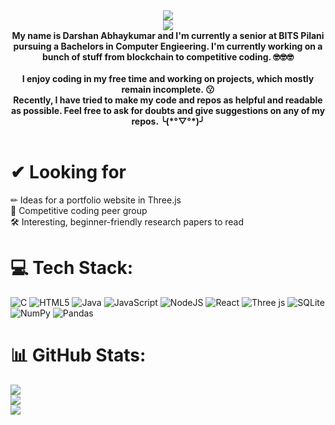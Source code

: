 <div align="center">
  <img src="https://capsule-render.vercel.app/api?type=venom&color=F47A9E&height=300&section=header&text=Hi&fontColor=FFFFFF&animation=fadeIn&fontSize=50" /><br>
  <a href="[your-linkedin-URL](https://linkedin.com/in/www.linkedin.com/in/darshan-abhaykumar)">
    <img src ="https://img.shields.io/badge/LinkedIn-%230077B5.svg?logo=linkedin&logoColor=white">
  </a>
  <div align = "center">   
  <strong> My name is Darshan Abhaykumar and I'm currently a senior at BITS Pilani pursuing a Bachelors in Computer Engieering. I'm currently working on a bunch of stuff from blockchain to competitive coding. 🤓🤓🤓 </strong>
  <br>
  <br><strong> I enjoy coding in my free time and working on projects, which mostly remain incomplete. 😗 </strong>
  <br><strong>Recently, I have tried to make my code and repos as helpful and readable as possible. Feel free to ask for doubts and give suggestions on any of my repos. ╰(*°▽°*)╯ </strong>
  <br>
  <br>
  </div>
</div>


# ✔ Looking for
✏ Ideas for a portfolio website in Three.js <br>
🥇 Competitive coding peer group <br>
🛠 Interesting, beginner-friendly research papers to read

# 💻 Tech Stack:
![C](https://img.shields.io/badge/c-%2300599C.svg?style=for-the-badge&logo=c&logoColor=white) ![HTML5](https://img.shields.io/badge/html5-%23E34F26.svg?style=for-the-badge&logo=html5&logoColor=white) ![Java](https://img.shields.io/badge/java-%23ED8B00.svg?style=for-the-badge&logo=openjdk&logoColor=white) ![JavaScript](https://img.shields.io/badge/javascript-%23323330.svg?style=for-the-badge&logo=javascript&logoColor=%23F7DF1E) ![NodeJS](https://img.shields.io/badge/node.js-6DA55F?style=for-the-badge&logo=node.js&logoColor=white) ![React](https://img.shields.io/badge/react-%2320232a.svg?style=for-the-badge&logo=react&logoColor=%2361DAFB) ![Three js](https://img.shields.io/badge/threejs-black?style=for-the-badge&logo=three.js&logoColor=white) ![SQLite](https://img.shields.io/badge/sqlite-%2307405e.svg?style=for-the-badge&logo=sqlite&logoColor=white) ![NumPy](https://img.shields.io/badge/numpy-%23013243.svg?style=for-the-badge&logo=numpy&logoColor=white) ![Pandas](https://img.shields.io/badge/pandas-%23150458.svg?style=for-the-badge&logo=pandas&logoColor=white)
# 📊 GitHub Stats:
![](https://github-readme-stats.vercel.app/api?username=Darsuu&theme=tokyonight&hide_border=false&include_all_commits=false&count_private=false)<br/>
![](https://github-readme-streak-stats.herokuapp.com/?user=Darsuu&theme=tokyonight&hide_border=false)<br/>
![](https://github-readme-stats.vercel.app/api/top-langs/?username=Darsuu&theme=tokyonight&hide_border=false&include_all_commits=false&count_private=false&layout=compact)

<!-- Proudly created with GPRM ( https://gprm.itsvg.in ) -->

